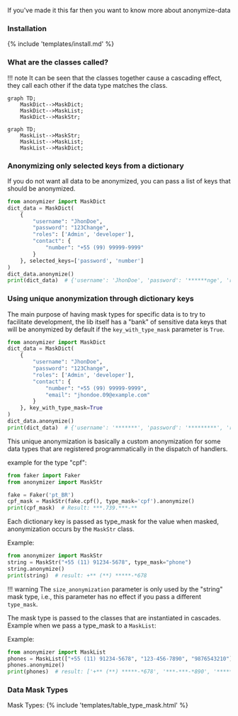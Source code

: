 If you've made it this far then you want to know more about anonymize-data

### Installation

{% include 'templates/install.md' %}

### What are the classes called?

!!! note
    It can be seen that the classes together cause a cascading effect, they call each other if the data type matches the class.

```mermaid
graph TD;
    MaskDict-->MaskDict;
    MaskDict-->MaskList;
    MaskDict-->MaskStr;
```

```mermaid
graph TD;
    MaskList-->MaskStr;
    MaskList-->MaskList;
    MaskList-->MaskDict;
```

### Anonymizing only selected keys from a dictionary

If you do not want all data to be anonymized, you can pass a list of keys that should be anonymized.

```python
from anonymizer import MaskDict
dict_data = MaskDict(
    {
        "username": "JhonDoe",
        "password": "123Change",
        "roles": ['Admin', 'developer'],
        "contact": {
            "number": "+55 (99) 99999-9999"
        }
    }, selected_keys=['password', 'number']
)
dict_data.anonymize()
print(dict_data)  # {'username': 'JhonDoe', 'password': '******nge', 'roles': ['Admin', 'developer'], 'contact': {'number': '*************9-9999'}}
```

### Using unique anonymization through dictionary keys

The main purpose of having mask types for specific data is to try to facilitate development, the lib itself has a "bank" of sensitive data keys that will be anonymized by default if the `key_with_type_mask` parameter is `True`.

```python
from anonymizer import MaskDict
dict_data = MaskDict(
    {
        "username": "JhonDoe",
        "password": "123Change",
        "roles": ['Admin', 'developer'],
        "contact": {
            "number": "+55 (99) 99999-9999",
            "email": "jhondoe.09@example.com"
        }
    }, key_with_type_mask=True
)
dict_data.anonymize()
print(dict_data)  # {'username': '*******', 'password': '*********', 'roles': ['Admin', 'developer'], 'contact': {'number': '*******************', 'email': '*********9@example.com'}}
```

This unique anonymization is basically a custom anonymization for some data types that are registered programmatically in the dispatch of handlers.

example for the type "cpf":
```python
from faker import Faker
from anonymizer import MaskStr

fake = Faker('pt_BR')
cpf_mask = MaskStr(fake.cpf(), type_mask='cpf').anonymize()
print(cpf_mask)  # Result: ***.739.***-**
```

Each dictionary key is passed as type_mask for the value when masked, anonymization occurs by the `MaskStr` class.

Example:
```python
from anonymizer import MaskStr
string = MaskStr("+55 (11) 91234-5678", type_mask="phone")
string.anonymize()
print(string)  # result: +** (**) *****-*678
```

!!! warning
    The `size_anonymization` parameter is only used by the "string" mask type, i.e., this parameter has no effect if you pass a different `type_mask`.

The mask type is passed to the classes that are instantiated in cascades. Example when we pass a type_mask to a `MaskList`:

Example:
```python
from anonymizer import MaskList
phones = MaskList(["+55 (11) 91234-5678", "123-456-7890", "9876543210"], type_mask="phone")
phones.anonymize()
print(phones)  # result: ['+** (**) *****-*678', '***-***-*890', '*******210']
```

    

### Data Mask Types

Mask Types:
{% include 'templates/table_type_mask.html' %}
